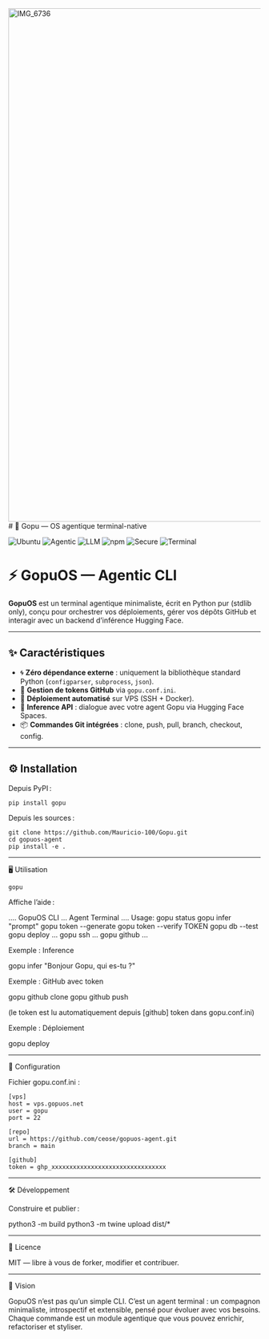 

<img width="1024" height="1024" alt="IMG_6736" src="https://github.com/user-attachments/assets/ab342bd6-bc26-43ca-be25-0ceafdd6b45b" />
# 🧠 Gopu — OS agentique terminal-native

![Ubuntu](https://img.shields.io/badge/Distro-Ubuntu%2022.04-orange?logo=ubuntu)
![Agentic](https://img.shields.io/badge/Kernel-Agentic%20LLM-blueviolet?logo=codeforces)
![LLM](https://img.shields.io/badge/LLM-T5--small-lightgrey?logo=openai)
![npm](https://img.shields.io/npm/v/gopu?color=red&logo=npm)
![Secure](https://img.shields.io/badge/Security-Sandboxed%20VM2-critical?logo=vercel)
![Terminal](https://img.shields.io/badge/Interface-Terminal--native-222222?logo=gnubash)
# ⚡ GopuOS — Agentic CLI

**GopuOS** est un terminal agentique minimaliste, écrit en Python pur (stdlib only), conçu pour orchestrer vos déploiements, gérer vos dépôts GitHub et interagir avec un backend d’inférence Hugging Face.

---

## ✨ Caractéristiques

- 🌀 **Zéro dépendance externe** : uniquement la bibliothèque standard Python (`configparser`, `subprocess`, `json`).
- 🔑 **Gestion de tokens GitHub** via `gopu.conf.ini`.
- 🚀 **Déploiement automatisé** sur VPS (SSH + Docker).
- 🤖 **Inference API** : dialogue avec votre agent Gopu via Hugging Face Spaces.
- 📦 **Commandes Git intégrées** : clone, push, pull, branch, checkout, config.

---


## ⚙️ Installation

Depuis PyPI :

```bash
pip install gopu
```

Depuis les sources :
```
git clone https://github.com/Mauricio-100/Gopu.git
cd gopuos-agent
pip install -e .
```

---

🖥️ Utilisation
```
gopu
```

Affiche l’aide :

.... GopuOS CLI ... Agent Terminal ....
Usage:
  gopu status
  gopu infer "prompt"
  gopu token --generate
  gopu token --verify TOKEN
  gopu db --test
  gopu deploy ...
  gopu ssh ...
  gopu github ...


Exemple : Inference

gopu infer "Bonjour Gopu, qui es-tu ?"


Exemple : GitHub avec token

gopu github clone
gopu github push


(le token est lu automatiquement depuis [github] token dans gopu.conf.ini)

Exemple : Déploiement

gopu deploy


---

🔧 Configuration

Fichier gopu.conf.ini :
```
[vps]
host = vps.gopuos.net
user = gopu
port = 22

[repo]
url = https://github.com/ceose/gopuos-agent.git
branch = main

[github]
token = ghp_xxxxxxxxxxxxxxxxxxxxxxxxxxxxxxxx
```

---

🛠️ Développement

Construire et publier :

python3 -m build
python3 -m twine upload dist/*


---

📜 Licence

MIT — libre à vous de forker, modifier et contribuer.

---

🌌 Vision

GopuOS n’est pas qu’un simple CLI.
C’est un agent terminal : un compagnon minimaliste, introspectif et extensible, pensé pour évoluer avec vos besoins.
Chaque commande est un module agentique que vous pouvez enrichir, refactoriser et styliser.
